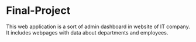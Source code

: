 # Final-Project
This web application is a sort of admin dashboard in website of IT company. It includes webpages with data about departments and employees.
